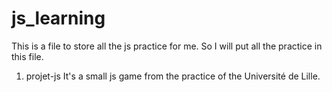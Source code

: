 # js_learning
This is a file to store all the js practice for me. So I will put all the practice in this file.

1. projet-js 
It's a small js game from the practice of the Université de Lille.
